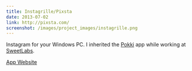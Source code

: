 ```yaml
---
title: Instagrille/Pixsta
date: 2013-07-02
link: http://pixsta.com/
screenshot: /images/project_images/instagrille.png
---
```


Instagram for your Windows PC. I inherited the [Pokki](http://pokki.com) app while working at [SweetLabs](http://sweetlabs.com).

<a class="button" href="http://pixsta.com/"><i class="fa fa-external-link fa-lg"></i> App Website</a>
